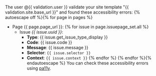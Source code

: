 The user @{{ validation.user }} validate your site template "{{ validation.site.base_url }}" and found these accessibility errors:
{% autoescape off %}{% for page in pages %}
* Page {{ page.page_url }}:
{% for issue in page.issuepage_set.all %}
  * Issue *{{ issue.uuid }}*:
    * **Type**: {{ issue.get_issue_type_display }}
    * **Code**: {{ issue.code }}
    * **Message**: {{ issue.message }}
    * **Selector**: `{{ issue.selector }}`
    * **Context**: `{{ issue.context }}`
{% endfor %}
{% endfor %}{% endautoescape %}
You can check these accessibility errors using [pa11y](https://github.com/pa11y/pa11y).
